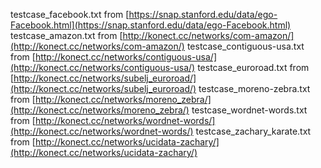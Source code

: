 testcase_facebook.txt from [https://snap.stanford.edu/data/ego-Facebook.html](https://snap.stanford.edu/data/ego-Facebook.html)
testcase_amazon.txt from [http://konect.cc/networks/com-amazon/](http://konect.cc/networks/com-amazon/)
testcase_contiguous-usa.txt from [http://konect.cc/networks/contiguous-usa/](http://konect.cc/networks/contiguous-usa/)
testcase_euroroad.txt from [http://konect.cc/networks/subelj_euroroad/](http://konect.cc/networks/subelj_euroroad/)
testcase_moreno-zebra.txt from [http://konect.cc/networks/moreno_zebra/](http://konect.cc/networks/moreno_zebra/)
testcase_wordnet-words.txt from [http://konect.cc/networks/wordnet-words/](http://konect.cc/networks/wordnet-words/)
testcase_zachary_karate.txt from [http://konect.cc/networks/ucidata-zachary/](http://konect.cc/networks/ucidata-zachary/)
